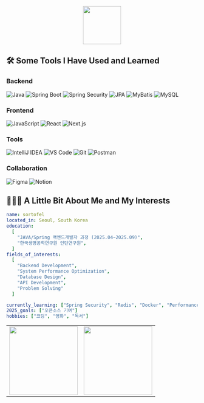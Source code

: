 <p align="center">
  <img height="100" src="https://capsule-render.vercel.app/api?type=transparent&fontColor=auto&text=Hello!&height=100" />
</p>

## 🛠️ Some Tools I Have Used and Learned

### Backend
![Java](https://img.shields.io/badge/Java-ED8B00?style=for-the-badge&logo=openjdk&logoColor=white)
![Spring Boot](https://img.shields.io/badge/Spring_Boot-6DB33F?style=for-the-badge&logo=spring-boot&logoColor=white)
![Spring Security](https://img.shields.io/badge/Spring_Security-6DB33F?style=for-the-badge&logo=spring-security&logoColor=white)
![JPA](https://img.shields.io/badge/JPA-59666C?style=for-the-badge&logo=hibernate&logoColor=white)
![MyBatis](https://img.shields.io/badge/MyBatis-DC382D?style=for-the-badge&logo=mybatis&logoColor=white)
![MySQL](https://img.shields.io/badge/MySQL-4479A1?style=for-the-badge&logo=mysql&logoColor=white)

### Frontend
![JavaScript](https://img.shields.io/badge/JavaScript-F7DF1E?style=for-the-badge&logo=javascript&logoColor=black)
![React](https://img.shields.io/badge/React-20232A?style=for-the-badge&logo=react&logoColor=61DAFB)
![Next.js](https://img.shields.io/badge/Next.js-000000?style=for-the-badge&logo=next.js&logoColor=white)

### Tools
![IntelliJ IDEA](https://img.shields.io/badge/IntelliJ_IDEA-000000?style=for-the-badge&logo=intellij-idea&logoColor=white)
![VS Code](https://img.shields.io/badge/VS_Code-007ACC?style=for-the-badge&logo=visual-studio-code&logoColor=white)
![Git](https://img.shields.io/badge/Git-F05032?style=for-the-badge&logo=git&logoColor=white)
![Postman](https://img.shields.io/badge/Postman-FF6C37?style=for-the-badge&logo=postman&logoColor=white)

### Collaboration
![Figma](https://img.shields.io/badge/Figma-F24E1E?style=for-the-badge&logo=figma&logoColor=white)
![Notion](https://img.shields.io/badge/Notion-000000?style=for-the-badge&logo=notion&logoColor=white)

## 👨🏻‍💻 A Little Bit About Me and My Interests

```yaml
name: sortofel
located_in: Seoul, South Korea
education:
  [
    "JAVA/Spring 백엔드개발자 과정 (2025.04~2025.09)",
    "한국생명공학연구원 인턴연구원",
  ]
fields_of_interests:
  [
    "Backend Development",
    "System Performance Optimization", 
    "Database Design",
    "API Development",
    "Problem Solving"
  ]

currently_learning: ["Spring Security", "Redis", "Docker", "Performance Tuning"]
2025_goals: ["오픈소스 기여"]
hobbies: ["코딩", "영화", "독서"]
```

<table>
  <tr>
    <td><img height="180em" src="http://github-profile-summary-cards.vercel.app/api/cards/stats?username=sortofel&theme=graywhite" /></td>
    <td><img height="180em" src="https://github-profile-summary-cards.vercel.app/api/cards/profile-details?username=sortofel&theme=graywhite" /></td>
  </tr>
</table>
